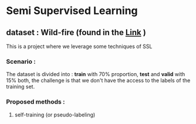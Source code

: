 # Semi Supervised Learning 
## dataset : Wild-fire (found in the  [Link](https://www.kaggle.com/datasets/abdelghaniaaba/wildfire-prediction-dataset/data)   )

This is a project where we leverage some techniques of SSL
### Scenario : 
The dataset is divided into : **train** with 70% proportion, **test** and **valid** with 15% both, the challenge is that we don't have the access to the labels of the training set.

### Proposed methods :

1. self-training (or pseudo-labeling)
